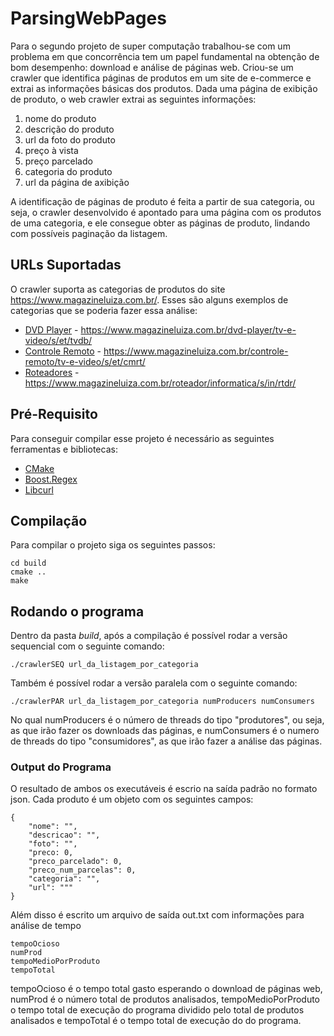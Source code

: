 # ParsingWebPages

Para o segundo projeto de super computação trabalhou-se com um problema em que concorrência tem um papel fundamental na obtenção de bom desempenho: download e análise de páginas web. Criou-se um crawler que identifica páginas de produtos em um site de e-commerce e extrai as informações básicas dos produtos.
Dada uma página de exibição de produto, o web crawler extrai as seguintes informações:

1. nome do produto
2. descrição do produto
3. url da foto do produto
4. preço à vista 
5. preço parcelado
6. categoria do produto
7. url da página de axibição

A identificação de páginas de produto é feita a partir de sua categoria, ou seja, o crawler desenvolvido é apontado para uma página com os produtos de uma categoria, e ele consegue obter as páginas de produto, lindando com possíveis paginação da listagem.

## URLs Suportadas

O crawler suporta as categorias de produtos do site https://www.magazineluiza.com.br/. Esses são alguns exemplos de categorias que se poderia fazer essa análise:

* [DVD Player](https://www.magazineluiza.com.br/dvd-player/tv-e-video/s/et/tvdb/) - https://www.magazineluiza.com.br/dvd-player/tv-e-video/s/et/tvdb/
* [Controle Remoto](https://www.magazineluiza.com.br/controle-remoto/tv-e-video/s/et/cmrt/) - https://www.magazineluiza.com.br/controle-remoto/tv-e-video/s/et/cmrt/
* [Roteadores](https://www.magazineluiza.com.br/roteador/informatica/s/in/rtdr/) - https://www.magazineluiza.com.br/roteador/informatica/s/in/rtdr/


## Pré-Requisito

Para conseguir compilar esse projeto é necessário as seguintes ferramentas e bibliotecas:

* [CMake](https://cmake.org/)
* [Boost.Regex](https://www.boost.org/doc/libs/1_66_0/libs/regex/doc/html/index.html)
* [Libcurl](https://curl.haxx.se/libcurl/)

## Compilação

Para compilar o projeto siga os seguintes passos:

```
cd build
cmake ..
make
```

## Rodando o programa

Dentro da pasta _build_, após a compilação é possível rodar a versão sequencial com o seguinte comando:
```
./crawlerSEQ url_da_listagem_por_categoria
```
Também é possível rodar a versão paralela com o seguinte comando: 
```
./crawlerPAR url_da_listagem_por_categoria numProducers numConsumers
```
No qual numProducers é o número de threads do tipo "produtores", ou seja, as que irão fazer os downloads das páginas, e numConsumers é o numero de threads do tipo "consumidores", as que irão fazer a análise das páginas.

### Output do Programa

O resultado de ambos os executáveis é escrio na saída padrão no formato json. Cada produto é um objeto com os seguintes campos: 

```
{
    "nome": "",
    "descricao": "",
    "foto": "",
    "preco: 0,
    "preco_parcelado": 0,
    "preco_num_parcelas": 0,
    "categoria": "",
    "url": """
}
```
Além disso é escrito um arquivo de saída out.txt com informações para análise de tempo

```
tempoOcioso
numProd
tempoMedioPorProduto
tempoTotal 
```
tempoOcioso é o tempo total gasto esperando o download de páginas web, numProd é o número total de produtos analisados, tempoMedioPorProduto o tempo total de execução do programa dividido pelo total de produtos analisados e tempoTotal é o tempo total de execução do do programa.